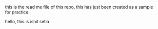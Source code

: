 <p>this is the read me file of this repo, this has just been created as a sample for practice.</p>
<p> hello, this is ishit setia </p>